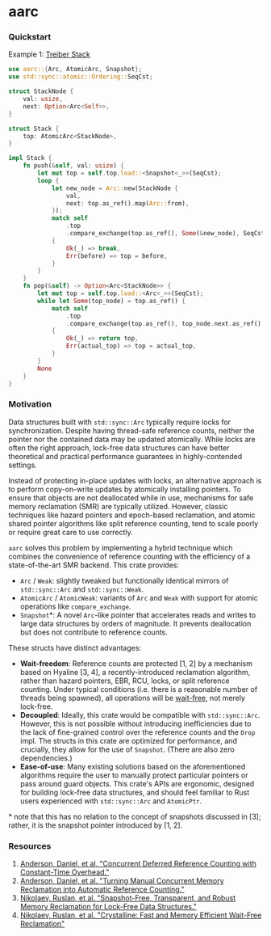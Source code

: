 # aarc

### Quickstart

Example 1: [Treiber Stack](https://en.wikipedia.org/wiki/Treiber_stack)

```rust no_run
use aarc::{Arc, AtomicArc, Snapshot};
use std::sync::atomic::Ordering::SeqCst;

struct StackNode {
    val: usize,
    next: Option<Arc<Self>>,
}

struct Stack {
    top: AtomicArc<StackNode>,
}

impl Stack {
    fn push(&self, val: usize) {
        let mut top = self.top.load::<Snapshot<_>>(SeqCst);
        loop {
            let new_node = Arc::new(StackNode {
                val,
                next: top.as_ref().map(Arc::from),
            });
            match self
                .top
                .compare_exchange(top.as_ref(), Some(&new_node), SeqCst, SeqCst)
            {
                Ok(_) => break,
                Err(before) => top = before,
            }
        }
    }
    fn pop(&self) -> Option<Arc<StackNode>> {
        let mut top = self.top.load::<Arc<_>>(SeqCst);
        while let Some(top_node) = top.as_ref() {
            match self
                .top
                .compare_exchange(top.as_ref(), top_node.next.as_ref(), SeqCst, SeqCst)
            {
                Ok(_) => return top,
                Err(actual_top) => top = actual_top,
            }
        }
        None
    }
}
```

### Motivation

Data structures built with `std::sync::Arc` typically require locks for synchronization. Despite 
having thread-safe reference counts, neither the pointer nor the contained data may be updated 
atomically. While locks are often the right approach, lock-free data structures can have better 
theoretical and practical performance guarantees in highly-contended settings.

Instead of protecting in-place updates with locks, an alternative approach is to perform 
copy-on-write updates by atomically installing pointers. To ensure that objects are not 
deallocated while in use, mechanisms for safe memory reclamation (SMR) are typically utilized. 
However, classic techniques like hazard pointers and epoch-based reclamation, and atomic shared 
pointer algorithms like split reference counting, tend to scale poorly or require great care to 
use correctly.

`aarc` solves this problem by implementing a hybrid technique which combines the convenience of
reference counting with the efficiency of a state-of-the-art SMR backend. This crate provides:

- `Arc` / `Weak`: slightly tweaked but functionally identical mirrors of `std::sync::Arc` and 
`std::sync::Weak`.
- `AtomicArc` / `AtomicWeak`: variants of `Arc` and `Weak` with support for atomic operations like 
`compare_exchange`.
- `Snapshot`\*: A novel `Arc`-like pointer that accelerates reads and writes to large data structures 
by orders of magnitude. It prevents deallocation but does not contribute to reference counts.

These structs have distinct advantages:

* **Wait-freedom**: Reference counts are protected \[1, 2] by a mechanism based on Hyaline \[3, 4], 
a recently-introduced reclamation algorithm, rather than hazard pointers, EBR, RCU, locks, or 
split reference counting. Under typical conditions (i.e. there is a reasonable number of threads 
being spawned), all operations will be 
[wait-free](https://en.wikipedia.org/wiki/Non-blocking_algorithm#Wait-freedom), not merely 
lock-free.
* **Decoupled**: Ideally, this crate would be compatible with `std::sync::Arc`. However, this is 
not possible without introducing inefficiencies due to the lack of fine-grained control over the 
reference counts and the `Drop` impl. The structs in this crate are optimized for performance, and 
crucially, they allow for the use of `Snapshot`. (There are also zero dependencies.)
* **Ease-of-use**: Many existing solutions based on the aforementioned algorithms require the user 
to manually protect particular pointers or pass around guard objects. This crate's APIs are 
ergonomic, designed for building lock-free data structures, and should feel familiar to Rust users 
experienced with `std::sync::Arc` and `AtomicPtr`.

\* note that this has no relation to the concept of snapshots discussed in \[3]; rather, it is the 
snapshot pointer introduced by \[1, 2].

### Resources

1. [Anderson, Daniel, et al. "Concurrent Deferred Reference Counting with Constant-Time Overhead."](https://dl.acm.org/doi/10.1145/3453483.3454060) 
2. [Anderson, Daniel, et al. "Turning Manual Concurrent Memory Reclamation into Automatic Reference Counting."](https://dl.acm.org/doi/10.1145/3519939.3523730)
3. [Nikolaev, Ruslan, et al. "Snapshot-Free, Transparent, and Robust Memory Reclamation for Lock-Free Data Structures."](https://arxiv.org/abs/1905.07903)
4. [Nikolaev, Ruslan, et al. "Crystalline: Fast and Memory Efficient Wait-Free Reclamation"](https://arxiv.org/abs/2108.02763)
